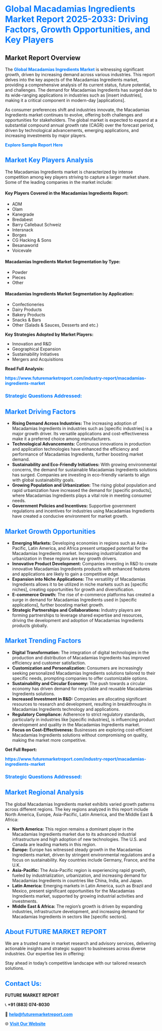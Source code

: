 <h1 style="color: #007BFF;">Global Macadamias Ingredients Market Report 2025-2033: Driving Factors, Growth Opportunities, and Key Players</h1>

<section id="overview">
<h2>Market Report Overview</h2>
<p>The <a href="https://www.futuremarketreport.com/industry-report/macadamias-ingredients-market" style="color: #007BFF; text-decoration: none;"><strong>Global Macadamias Ingredients Market</strong></a> is witnessing significant growth, driven by increasing demand across various industries. This report delves into the key aspects of the Macadamias Ingredients market, providing a comprehensive analysis of its current status, future potential, and challenges. The demand for Macadamias Ingredients has surged due to its wide-ranging applications in industries such as [insert industries], making it a critical component in modern-day [applications].</p>
<p>As consumer preferences shift and industries innovate, the Macadamias Ingredients market continues to evolve, offering both challenges and opportunities for stakeholders. The global market is expected to expand at a substantial compound annual growth rate (CAGR) over the forecast period, driven by technological advancements, emerging applications, and increasing investments by major players.</p>
</section>

<section id="overview">
<p><a href="https://www.futuremarketreport.com/request-sample/reportId=102413" style="color: #007BFF; text-decoration: none;"><strong>Explore Sample Report Here</strong></a></p>
</section>

<section id="key-players">
<h2 style="color: #007BFF;">Market Key Players Analysis</h2>
<p>The Macadamias Ingredients market is characterized by intense competition among key players striving to capture a larger market share. Some of the leading companies in the market include:</p>
<h4>Key Players Covered in the Macadamias Ingredients Report:</h4>
<ul><li>ADM</li><li>Olam</li><li>Kanegrade</li><li>Bredabest</li><li>Barry Callebaut Schweiz</li><li>Intersnack</li><li>Borges</li><li>CG Hacking &amp; Sons</li><li>Besanaworld</li><li>Voicevale</li></ul>
<h4>Macadamias Ingredients Market Segmentation by Type:</h4>
<ul><li>Powder</li><li>Pieces</li><li>Other</li></ul>

<h4>Macadamias Ingredients Market Segmentation by Application:</h4>
<ul><li>Confectioneries</li><li>Dairy Products</li><li>Bakery Products</li><li>Snacks &amp; Bars</li><li>Other (Salads &amp; Sauces, Desserts and etc.)</li></ul>
<p><strong>Key Strategies Adopted by Market Players:</strong></p>
<ul>
<li>Innovation and R&D</li>
<li>Geographical Expansion</li>
<li>Sustainability Initiatives</li>
<li>Mergers and Acquisitions</li>
</ul>
</section>

<section>
<p><strong>Read Full Analysis: </strong></p><a href="https://www.futuremarketreport.com/industry-report/macadamias-ingredients-market" style="color: #007BFF; text-decoration: none;"><strong>https://www.futuremarketreport.com/industry-report/macadamias-ingredients-market</strong></a>
<h3 style="color: #007BFF;">Strategic Questions Addressed:</h3>
</section>

<section id="driving-factors">
<h2 style="color: #007BFF;">Market Driving Factors</h2>
<ul>
<li><strong>Rising Demand Across Industries:</strong> The increasing adoption of Macadamias Ingredients in industries such as [specific industries] is a major growth driver. Its versatile applications and cost-effectiveness make it a preferred choice among manufacturers.</li>
<li><strong>Technological Advancements:</strong> Continuous innovations in production and application technologies have enhanced the efficiency and performance of Macadamias Ingredients, further boosting market demand.</li>
<li><strong>Sustainability and Eco-Friendly Initiatives:</strong> With growing environmental concerns, the demand for sustainable Macadamias Ingredients solutions has surged. Companies are investing in eco-friendly variants to align with global sustainability goals.</li>
<li><strong>Growing Population and Urbanization:</strong> The rising global population and rapid urbanization have increased the demand for [specific products], where Macadamias Ingredients plays a vital role in meeting consumer needs.</li>
<li><strong>Government Policies and Incentives:</strong> Supportive government regulations and incentives for industries using Macadamias Ingredients have created a conducive environment for market growth.</li>
</ul>
</section>

<section id="growth-opportunities">
<h2 style="color: #007BFF;">Market Growth Opportunities</h2>
<ul>
<li><strong>Emerging Markets:</strong> Developing economies in regions such as Asia-Pacific, Latin America, and Africa present untapped potential for the Macadamias Ingredients market. Increasing industrialization and urbanization in these regions are key growth drivers.</li>
<li><strong>Innovative Product Development:</strong> Companies investing in R&D to create innovative Macadamias Ingredients products with enhanced features and applications are likely to gain a competitive edge.</li>
<li><strong>Expansion into Niche Applications:</strong> The versatility of Macadamias Ingredients allows it to be utilized in niche markets such as [specific niches], creating opportunities for growth and diversification.</li>
<li><strong>E-commerce Growth:</strong> The rise of e-commerce platforms has created a surge in demand for Macadamias Ingredients used in [specific applications], further boosting market growth.</li>
<li><strong>Strategic Partnerships and Collaborations:</strong> Industry players are forming partnerships to leverage shared expertise and resources, driving the development and adoption of Macadamias Ingredients products globally.</li>
</ul>
</section>

<section id="trending-factors">
<h2 style="color: #007BFF;">Market Trending Factors</h2>
<ul>
<li><strong>Digital Transformation:</strong> The integration of digital technologies in the production and distribution of Macadamias Ingredients has improved efficiency and customer satisfaction.</li>
<li><strong>Customization and Personalization:</strong> Consumers are increasingly seeking personalized Macadamias Ingredients solutions tailored to their specific needs, prompting companies to offer customizable options.</li>
<li><strong>Sustainability and Circular Economy:</strong> The push towards a circular economy has driven demand for recyclable and reusable Macadamias Ingredients solutions.</li>
<li><strong>Increased Investment in R&D:</strong> Companies are allocating significant resources to research and development, resulting in breakthroughs in Macadamias Ingredients technology and applications.</li>
<li><strong>Regulatory Compliance:</strong> Adherence to strict regulatory standards, particularly in industries like [specific industries], is influencing product development and quality in the Macadamias Ingredients market.</li>
<li><strong>Focus on Cost-Effectiveness:</strong> Businesses are exploring cost-efficient Macadamias Ingredients solutions without compromising on quality, making the market more competitive.</li>
</ul>
</section>

<section>
<p><strong>Get Full Report: </strong></p><a href="https://www.futuremarketreport.com/industry-report/macadamias-ingredients-market" style="color: #007BFF; text-decoration: none;"><strong>https://www.futuremarketreport.com/industry-report/macadamias-ingredients-market</strong></a>
<h3 style="color: #007BFF;">Strategic Questions Addressed:</h3>
</section>


<section id="regional-analysis">
<h2 style="color: #007BFF;">Market Regional Analysis</h2>
<p>The global Macadamias Ingredients market exhibits varied growth patterns across different regions. The key regions analyzed in this report include North America, Europe, Asia-Pacific, Latin America, and the Middle East & Africa:</p>
<ul>
<li><strong>North America:</strong> This region remains a dominant player in the Macadamias Ingredients market due to its advanced industrial infrastructure and high adoption of new technologies. The U.S. and Canada are leading markets in this region.</li>
<li><strong>Europe:</strong> Europe has witnessed steady growth in the Macadamias Ingredients market, driven by stringent environmental regulations and a focus on sustainability. Key countries include Germany, France, and the U.K.</li>
<li><strong>Asia-Pacific:</strong> The Asia-Pacific region is experiencing rapid growth, fueled by industrialization, urbanization, and increasing demand for Macadamias Ingredients in countries like China, India, and Japan.</li>
<li><strong>Latin America:</strong> Emerging markets in Latin America, such as Brazil and Mexico, present significant opportunities for the Macadamias Ingredients market, supported by growing industrial activities and investments.</li>
<li><strong>Middle East & Africa:</strong> The region’s growth is driven by expanding industries, infrastructure development, and increasing demand for Macadamias Ingredients in sectors like [specific sectors].</li>
</ul>
</section>

<footer>
<h2 style="color: #007BFF;">About FUTURE MARKET REPORT</h2>
<p>We are a trusted name in market research and advisory services, delivering actionable insights and strategic support to businesses across diverse industries. Our expertise lies in offering:</p>

<p>Stay ahead in today’s competitive landscape with our tailored research solutions.</p>

<h2 style="color: #007BFF;">Contact Us:</h2>
<p><strong>FUTURE MARKET REPORT</strong></p>
<p>📞 <strong>+91 (883) 074-8030</strong></p>
<p>📧 <strong><a href="mailto:help@futuremarketreport.com" style="color: #007BFF;">help@futuremarketreport.com</a></strong></p>
<p>🌐 <strong><a href="https://www.futuremarketreport.com/" style="color: #007BFF;">Visit Our Website</a></strong></p>
</footer>